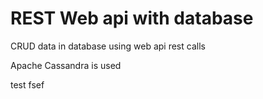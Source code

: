 # REST Web api with database

CRUD data in database using web api rest calls

Apache Cassandra is used

test
fsef
